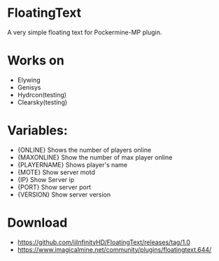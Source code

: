 # FloatingText

A very simple floating text for Pockermine-MP plugin.

# Works on
- Elywing
- Genisys
- Hydrcon(testing)
- Clearsky(testing)

# Variables:
- {ONLINE} Shows the number of players online
- {MAXONLINE} Show the number of max player online
- {PLAYERNAME} Shows player's name
- {MOTE} Show server motd
- {IP} Show Server ip
- {PORT} Show server port
- {VERSION} Show server version

# Download

- https://github.com/iiInfinityHD/FloatingText/releases/tag/1.0
- https://www.imagicalmine.net/community/plugins/floatingtext.644/
